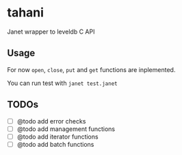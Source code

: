 # tahani

Janet wrapper to leveldb C API

## Usage

For now `open`, `close`, `put` and `get` functions are inplemented.

You can run test with `janet test.janet`

## TODOs

- [ ] @todo add error checks
- [ ] @todo add management functions
- [ ] @todo add iterator functions
- [ ] @todo add batch functions
